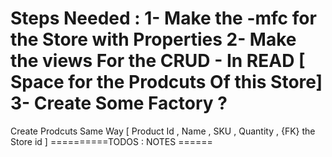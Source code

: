
Steps Needed : 
1- Make the -mfc for the Store with Properties 
2- Make the views For the CRUD 
    - In READ [ Space for the Prodcuts Of this Store]
3- Create Some Factory ? 
==============
Create Prodcuts Same Way 
[ Product Id , Name , SKU , Quantity  , {FK} the Store id ]
==========TODOS : NOTES ======
